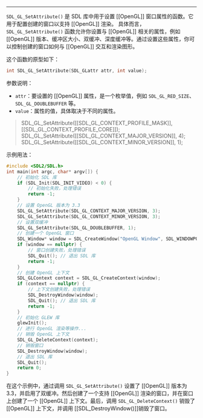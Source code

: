   
---

`SDL_GL_SetAttribute()` 是 SDL 库中用于设置 [[OpenGL]] 窗口属性的函数。它用于配置创建的窗口以支持 [[OpenGL]] 渲染。
具体而言，`SDL_GL_SetAttribute()` 函数允许你设置与 [[OpenGL]] 相关的属性，例如 [[OpenGL]] 版本、缓冲区大小、双缓冲、深度缓冲等。通过设置这些属性，你可以控制创建的窗口如何与 [[OpenGL]] 交互和渲染图形。

这个函数的原型如下：

```cpp
int SDL_GL_SetAttribute(SDL_GLattr attr, int value);
```
参数说明：
- `attr`：要设置的 [[OpenGL]] 属性，是一个枚举值，例如 `SDL_GL_RED_SIZE`、`SDL_GL_DOUBLEBUFFER` 等。
- `value`：属性的值，具体取决于不同的属性。

> SDL_GL_SetAttribute([[SDL_GL_CONTEXT_PROFILE_MASK]],
 >                   [[SDL_GL_CONTEXT_PROFILE_CORE]]);
> SDL_GL_SetAttribute([[SDL_GL_CONTEXT_MAJOR_VERSION]], 4);
> SDL_GL_SetAttribute([[SDL_GL_CONTEXT_MINOR_VERSION]], 1);


示例用法：
```cpp
#include <SDL2/SDL.h>
int main(int argc, char* argv[]) {
    // 初始化 SDL 库
    if (SDL_Init(SDL_INIT_VIDEO) < 0) {
        // 初始化失败，处理错误
        return -1;
    }
    // 设置 OpenGL 版本为 3.3
    SDL_GL_SetAttribute(SDL_GL_CONTEXT_MAJOR_VERSION, 3);
    SDL_GL_SetAttribute(SDL_GL_CONTEXT_MINOR_VERSION, 3);
    // 设置双缓冲
    SDL_GL_SetAttribute(SDL_GL_DOUBLEBUFFER, 1);
    // 创建一个 OpenGL 窗口
    SDL_Window* window = SDL_CreateWindow("OpenGL Window", SDL_WINDOWPOS_CENTERED, SDL_WINDOWPOS_CENTERED, 800, 600, SDL_WINDOW_OPENGL);
    if (window == nullptr) {
        // 窗口创建失败，处理错误
        SDL_Quit(); // 退出 SDL 库
        return -1;
    }
    // 创建 OpenGL 上下文
    SDL_GLContext context = SDL_GL_CreateContext(window);
    if (context == nullptr) {
        // 上下文创建失败，处理错误
        SDL_DestroyWindow(window);
        SDL_Quit(); // 退出 SDL 库
        return -1;
    }
    // 初始化 GLEW 库
    glewInit();
    // 进行 OpenGL 渲染等操作...
    // 销毁 OpenGL 上下文
    SDL_GL_DeleteContext(context);
    // 销毁窗口
    SDL_DestroyWindow(window);
    // 退出 SDL 库
    SDL_Quit();
    return 0;
}
```
在这个示例中，通过调用 `SDL_GL_SetAttribute()` 设置了 [[OpenGL]] 版本为 3.3，并启用了双缓冲。然后创建了一个支持 [[OpenGL]] 渲染的窗口，并在窗口上创建了一个 [[OpenGL]] 上下文。最后，调用 `SDL_GL_DeleteContext()` 销毁了 [[OpenGL]] 上下文，并调用 [[SDL_DestroyWindow()]]销毁了窗口。